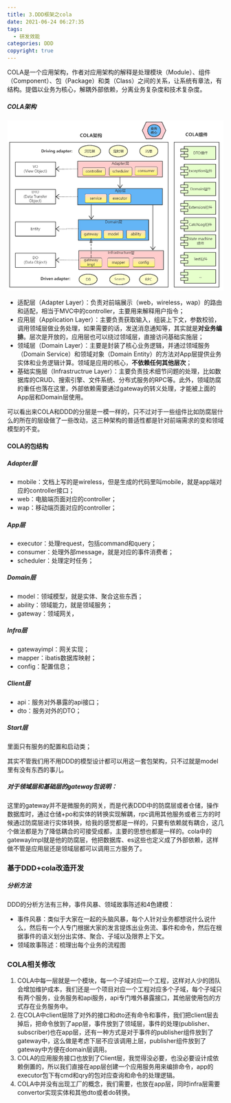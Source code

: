 ```yaml
---
title: 3.DDD框架之cola
date: 2021-06-24 06:27:35
tags:
  - 研发效能
categories: DDD
copyright: true
---
```


COLA是一个应用架构，作者对应用架构的解释是处理模块（Module）、组件（Component）、包（Package）和类（Class）之间的关系，让系统有章法，有结构。提倡以业务为核心，解耦外部依赖，分离业务复杂度和技术复杂度。

##### COLA架构

![68747470733a2f2f696d672d626c6f672e6373646e696d672e636e2f36353439323330633637323334343866623361623531636137343832396538302e706e67](https://raw.githubusercontent.com/wangxiaohong123/p-bed/main/uPic/68747470733a2f2f696d672d626c6f672e6373646e696d672e636e2f36353439323330633637323334343866623361623531636137343832396538302e706e67.png)

* 适配层（Adapter Layer）：负责对前端展示（web，wireless，wap）的路由和适配，相当于MVC中的controller，主要用来解释用户指令；
* 应用层（Application Layer）：主要负责获取输入，组装上下文，参数校验，调用领域层做业务处理，如果需要的话，发送消息通知等，其实就是**对业务编排**。层次是开放的，应用层也可以绕过领域层，直接访问基础实施层；
* 领域层（Domain Layer）：主要是封装了核心业务逻辑，并通过领域服务（Domain Service）和领域对象（Domain Entity）的方法对App层提供业务实体和业务逻辑计算。领域是应用的核心，**不依赖任何其他层次**；
* 基础实施层（Infrastructrue Layer）：主要负责技术细节问题的处理，比如数据库的CRUD、搜索引擎、文件系统、分布式服务的RPC等。此外，领域防腐的重任也落在这里，外部依赖需要通过gateway的转义处理，才能被上面的App层和Domain层使用。

可以看出来COLA和DDD的分层是一模一样的，只不过对于一些组件比如防腐层什么的所在的层级做了一些改动，这三种架构的普适性都是针对前端需求的变和领域模型的不变。

#### COLA的包结构

##### Adapter层

*   mobile：文档上写的是wireless，但是生成的代码里叫mobile，就是app端对应的controller接口；
*   web：电脑端页面对应的controller；
*   wap：移动端页面对应的controller；

##### App层

*   executor：处理request，包括command和query；
*   consumer：处理外部message，就是对应的事件消费者；
*   scheduler：处理定时任务；

##### Domain层

*   model：领域模型，就是实体、聚合这些东西；
*   ability：领域能力，就是领域服务；
*   gateway：领域网关，

##### Infra层

*   gatewayimpl：网关实现；
*   mapper：ibatis数据库映射；
*   config：配置信息；

##### Client层

*   api：服务对外暴露的api接口；
*   dto：服务对外的DTO；

##### Start层

里面只有服务的配置和启动类；

其实不管我们用不用DDD的模型设计都可以用这一套包架构，只不过就是model里有没有东西的事儿。

##### 对于领域层和基础层的gateway包说明：

这里的gateway并不是微服务的网关，而是代表DDD中的防腐层或者仓储，操作数据库时，通过仓储+po和实体的转换实现解耦，rpc调用其他服务或者三方的时候通过防腐层进行实体转换，给我的感觉都是一样的，只要有依赖就有耦合，这几个做法都是为了降低耦合的可接受成都，主要的思想也都是一样的。cola中的gatewayImpl就是他的防腐层，他把数据库、es这些也定义成了外部依赖，这样做不管是应用层还是领域层都可以调用三方服务了。

### 基于DDD+cola改造开发

##### 分析方法

DDD的分析方法有三种，事件风暴、领域故事陈述和4色建模：

*   事件风暴：类似于大家在一起的头脑风暴，每个人针对业务都想说什么说什么，然后有一个人专门根据大家的发言提炼出业务流、事件和命令，然后在根据事件的语义划分出实体、聚合、子域以及限界上下文。
*   领域故事陈述：梳理出每个业务的流程图

### COLA相关修改

1.   COLA中每一层就是一个模块，每一个子域对应一个工程，这样对人少的团队会增加维护成本，我们还是一个项目对应一个工程对应多个子域，每个子域只有两个服务，业务服务和api服务，api专门堆外暴露接口，其他层使用包的方式存在业务服务中。
2.   在COLA中client层除了对外的接口和dto还有命令和事件，我们把client层去掉后，把命令放到了app层，事件放到了领域层，事件的处理(publisher、subscriber)也在app层，还有一种方式是对于事件的publisher组件放到了gateway中，这么做是考虑下层不应该调用上层，publisher组件放到了gateway中方便在domain层调用。
3.   COLA的应用服务接口也放到了Client层，我觉得没必要，也没必要设计成依赖倒置的，所以我们直接在app层创建一个应用服务用来编排命令，app的executor包下有cmd和qry的包对应查询和命令的处理逻辑。
4.   COLA中并没有出现工厂的概念，我们需要，也放在app层，同时infra层需要convertor实现实体和其他dto或者do转换。